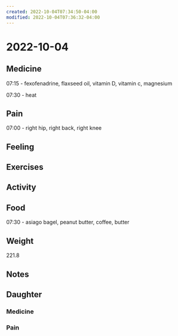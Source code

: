 ```yaml
---
created: 2022-10-04T07:34:50-04:00
modified: 2022-10-04T07:36:32-04:00
---
```


# 2022-10-04

## Medicine

07:15 - fexofenadrine, flaxseed oil, vitamin D, vitamin c, magnesium 

07:30 - heat

## Pain

07:00 - right hip, right back, right knee

## Feeling


## Exercises


## Activity


## Food

07:30 - asiago bagel, peanut butter, coffee, butter 

## Weight

221.8

## Notes


## Daughter


### Medicine


### Pain
